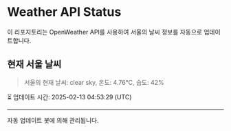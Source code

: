 
# Weather API Status

이 리포지토리는 OpenWeather API를 사용하여 서울의 날씨 정보를 자동으로 업데이트합니다.

## 현재 서울 날씨
> 서울의 현재 날씨: clear sky, 온도: 4.76°C, 습도: 42%

⏳ 업데이트 시간: 2025-02-13 04:53:29 (UTC)

---
자동 업데이트 봇에 의해 관리됩니다.
